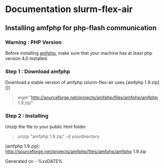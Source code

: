 # Documentation slurm-flex-air

## Installing amfphp for php-flash communication

### Warning : PHP Version

Before installing [amfphp][], make sure that your machine has at least
php version 4.0 installed.

### Step 1 : Download amfphp

Download a stable version of amfphp (slurm-flex-air uses
[amfphp 1.9.zip][])

> wget "http://sourceforge.net/projects/amfphp/files/amfphp/amfphp 1.9.zip"

### Step 2 : Installing

Unzip the file to your public html folder

> unzip "amfphp 1.9.zip" -d yourdirectory

[amfphp]: http://amfphp.sourceforge.net/
[amfphp 1.9.zip]: http://sourceforge.net/projects/amfphp/files/amfphp/amfphp 1.9.zip

Generated on - %xxDATE%
